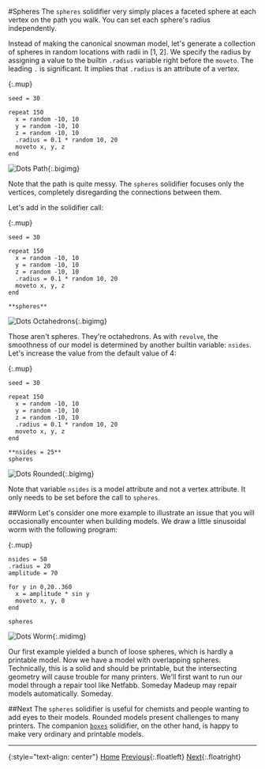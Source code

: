 #Spheres
The `spheres` solidifier very simply places a faceted sphere at each vertex on the path you walk. You can set each sphere's radius independently.

Instead of making the canonical snowman model, let's generate a collection of spheres in random locations with radii in \[1, 2\]. We specify the radius by assigning a value to the builtin `.radius` variable right before the `moveto`. The leading `.` is significant. It implies that `.radius` is an attribute of a vertex.

{:.mup}
~~~
seed = 30

repeat 150
  x = random -10, 10
  y = random -10, 10
  z = random -10, 10
  .radius = 0.1 * random 10, 20
  moveto x, y, z
end
~~~

![Dots Path](images/dots_path.png){:.bigimg}

Note that the path is quite messy. The `spheres` solidifier focuses only the vertices, completely disregarding the connections between them.

Let's add in the solidifier call:

{:.mup}
~~~
seed = 30

repeat 150
  x = random -10, 10
  y = random -10, 10
  z = random -10, 10
  .radius = 0.1 * random 10, 20
  moveto x, y, z
end

**spheres**
~~~

![Dots Octahedrons](images/dots_octahedrons.png){:.bigimg}

Those aren't spheres. They're octahedrons. As with `revolve`, the smoothness of our model is determined by another builtin variable: `nsides`. Let's increase the value from the default value of 4:

{:.mup}
~~~
seed = 30

repeat 150
  x = random -10, 10
  y = random -10, 10
  z = random -10, 10
  .radius = 0.1 * random 10, 20
  moveto x, y, z
end

**nsides = 25**
spheres
~~~

![Dots Rounded](images/dots_rounded.png){:.bigimg}

Note that variable `nsides` is a model attribute and not a vertex attribute. It only needs to be set before the call to `spheres`.

##Worm
Let's consider one more example to illustrate an issue that you will occasionally encounter when building models. We draw a little sinusoidal worm with the following program:

{:.mup}
~~~
nsides = 50
.radius = 20
amplitude = 70

for y in 0,20..360
  x = amplitude * sin y
  moveto x, y, 0
end

spheres
~~~

![Dots Worm](images/dots_worm.png){:.midimg}

Our first example yielded a bunch of loose spheres, which is hardly a printable model. Now we have a model with overlapping spheres. Technically, this is a solid and should be printable, but the intersecting geometry will cause trouble for many printers. We'll first want to run our model through a repair tool like Netfabb. Someday Madeup may repair models automatically. Someday.

##Next
The `spheres` solidifier is useful for chemists and people wanting to add eyes to their models. Rounded models present challenges to many printers. The companion [`boxes`](boxes.html) solidifier, on the other hand, is happy to make very ordinary and printable models.

----------------------------------------------------------------------------------

{:style="text-align: center"}
[Home](introduction.html)
[Previous](revolve.html){:.floatleft}
[Next](boxes.html){:.floatright}

